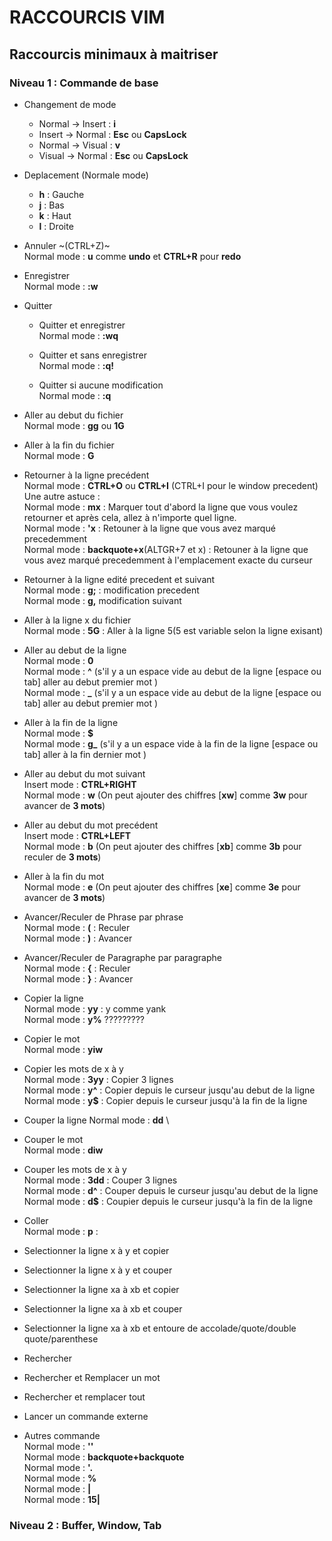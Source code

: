 # RACCOURCIS VIM 

## Raccourcis minimaux à maitriser

### Niveau 1 : Commande de base
- Changement de mode
  - Normal -> Insert : **i**
  - Insert -> Normal : **Esc** ou **CapsLock**
  - Normal -> Visual : **v**
  - Visual -> Normal : **Esc** ou **CapsLock**
- Deplacement (Normale mode) 
  - **h** : Gauche
  - **j** : Bas
  - **k** : Haut
  - **l** : Droite
  
- Annuler ~(CTRL+Z)~ \
Normal mode : **u** comme  **undo** et **CTRL+R** pour **redo**
- Enregistrer \
Normal mode : **:w**
- Quitter 
  - Quitter et enregistrer \
Normal mode : **:wq**

  - Quitter et sans enregistrer \
Normal mode : **:q!**
  - Quitter si aucune modification \
Normal mode : **:q**

- Aller au debut du fichier \
Normal mode : **gg** ou **1G** 
- Aller à la fin du fichier \
Normal mode : **G** 
- Retourner à la ligne precédent \
Normal mode : **CTRL+O** ou **CTRL+I** (CTRL+I pour le window precedent) \
Une autre astuce : \
Normal mode : **mx** : Marquer tout d'abord la ligne que vous voulez retourner et après cela, allez à n'importe quel ligne. \
Normal mode : **'x** : Retouner à la ligne que vous avez marqué precedemment \
Normal mode : **backquote+x**(ALTGR+7 et x) : Retouner à la ligne que vous avez marqué precedemment à l'emplacement exacte du curseur

- Retourner à la ligne edité precedent et suivant \
Normal mode : **g;** : modification precedent\
Normal mode : **g,** modification suivant
- Aller à la ligne x du fichier \
Normal mode : **5G** : Aller à la ligne 5(5 est variable selon la ligne exisant) 

- Aller au debut de la ligne \
Normal mode : **0** \
Normal mode : **^** (s'il y a un espace vide au debut de la ligne [espace ou tab] aller au debut premier mot ) \
Normal mode : **_** (s'il y a un espace vide au debut de la ligne [espace ou tab] aller au debut premier mot )

- Aller à la fin de la ligne \
Normal mode : **$** \
Normal mode : **g_** (s'il y a un espace vide à la fin de la ligne [espace ou tab] aller à la fin dernier mot )
- Aller au debut du mot suivant \
Insert mode : **CTRL+RIGHT** \
Normal mode : **w**  (On peut ajouter des chiffres [**xw**] comme **3w** pour avancer de **3 mots**)
- Aller au debut du mot precédent \
Insert mode : **CTRL+LEFT** \
Normal mode : **b** (On peut ajouter des chiffres [**xb**] comme **3b** pour reculer de **3 mots**)
- Aller à la fin du mot \
Normal mode : **e** (On peut ajouter des chiffres [**xe**] comme **3e** pour avancer de **3 mots**)

- Avancer/Reculer de Phrase par phrase \
Normal mode : **(** : Reculer \
Normal mode : **)**  : Avancer 

- Avancer/Reculer de Paragraphe par paragraphe \
Normal mode : **{** : Reculer \
Normal mode : **}**  : Avancer

- Copier la ligne \
Normal mode : **yy** : y comme yank \
Normal mode : **y%** ?????????
- Copier le mot \
Normal mode : **yiw**
- Copier les mots de x à y \
Normal mode : **3yy** : Copier 3 lignes \
Normal mode : **y^** : Copier depuis le curseur jusqu'au debut de la ligne \
Normal mode : **y$** : Copier depuis le curseur jusqu'à la fin de la ligne
- Couper la ligne
Normal mode : **dd** \
- Couper le mot \
Normal mode : **diw**
- Couper les mots de x à y \
Normal mode : **3dd** : Couper 3 lignes  \
Normal mode : **d^** : Couper depuis le curseur jusqu'au debut de la ligne \
Normal mode : **d$** : Coupier depuis le curseur jusqu'à la fin de la ligne
- Coller \
Normal mode : **p** :

- Selectionner la ligne x à y et copier
- Selectionner la ligne x à y et couper
- Selectionner la ligne xa à xb et copier
- Selectionner la ligne xa à xb et couper
- Selectionner la ligne xa à xb et entoure de accolade/quote/double quote/parenthese
- Rechercher
- Rechercher et Remplacer un mot
- Rechercher et remplacer tout
- Lancer un commande externe

- Autres commande \
Normal mode : **''** \
Normal mode : **backquote+backquote** \
Normal mode : **'.** \
Normal mode : **%** \
Normal mode : **|** \
Normal mode : **15|** 

### Niveau 2 : Buffer, Window, Tab

